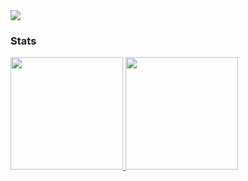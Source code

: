 <img src="https://badges.pufler.dev/visits/GreekGod07/aniltulebag?color=6875f5&logo=github" />

### Stats

<a href="https://github.com/GreekGod07">
  <img height="180em" src="https://github-readme-stats-eight-theta.vercel.app/api?username=GreekGod07&show_icons=true&theme=vue-dark&include_all_commits=true&count_private=true" />
  <img height="180em" src="https://github-readme-stats-eight-theta.vercel.app/api/top-langs/?username=GreekGod07&layout=compact&theme=vue-dark" />
</a>
